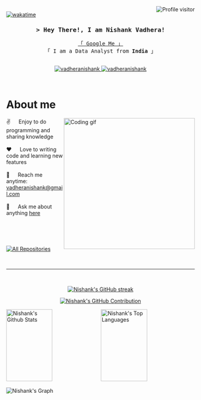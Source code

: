 <!--
<h2 align="center">
  Welcome to Nishank's World!
  <img src="https://media.giphy.com/media/hvRJCLFzcasrR4ia7z/giphy.gif" width="28">
</h2>
-->

<!--
<p align="center">
  <a href="https://github.com/vadheranishank"><img src="https://readme-typing-svg.herokuapp.com/?lines=Self%20Taught%20Programmer;Front%20End%20Developer;1.5%2B%20years%20of%20coding%20experience;Always%20learning%20new%20things&center=true&width=380&height=45"></a>
</p>

 -->

<a href="https://komarev.com/ghpvc/?username=vadheranishank">
  <img align="right" src="https://komarev.com/ghpvc/?username=vadheranishank&label=Visitors&color=0e75b6&style=flat" alt="Profile visitor" />
</a>


[![wakatime](https://wakatime.com/badge/user/eebb3dd8-d9b2-40de-9b88-6fd6cac99dbc.svg)](https://wakatime.com/@eebb3dd8-d9b2-40de-9b88-6fd6cac99dbc)

<!-- Intro  -->
<h3 align="center">
        <samp>&gt; Hey There!, I am Nishank Vadhera!
        </samp>
</h3>


<p align="center"> 
  <samp>
    <a href="https://www.google.com/search?q=Nishank+Vadhera">「 Google Me 」</a>
    <br>
    「 I am a Data Analyst from <b>India</b> 」
    <br>
    <br>
  </samp>
</p>

<p align="center">
 <a href="https://linkedin.com/in/nishankvadhera" target="_blank">
  <img src="https://img.shields.io/badge/LinkedIn-0077B5?style=for-the-badge&logo=linkedin&logoColor=white" alt="vadheranishank"/>
 </a>
 <a href="https://instagram.com/nishankvadhera" target="_blank">
  <img src="https://img.shields.io/badge/Instagram-fe4164?style=for-the-badge&logo=instagram&logoColor=white" alt="vadheranishank" />
 </a>
</p>
<br />

<!-- About Section -->
 # About me
 
<p>
 <img align="right" width="350" src="/assets/programmer.gif" alt="Coding gif" />
  
 ✌️ &emsp; Enjoy to do programming and sharing knowledge <br/><br/>
 ❤️ &emsp; Love to writing code and learning new features<br/><br/>
 📧 &emsp; Reach me anytime: vadheranishank@gmail.com<br/><br/>
 💬 &emsp; Ask me about anything [here](https://github.com/vadheranishank/vadheranishank/issues)

</p>

<br/>
<br/>
<br/>

<p align="left">
  <a href="https://github.com/vadheranishank?tab=repositories" target="_blank"><img alt="All Repositories" title="All Repositories" src="https://img.shields.io/badge/-All%20Repos-2962FF?style=for-the-badge&logo=koding&logoColor=white"/></a>
</p>

<br/>
<hr/>
<br/>

<p align="center">
  <a href="https://github.com/vadheranishank">
    <img src="https://github-readme-streak-stats.herokuapp.com/?user=vadheranishank&theme=radical&border=7F3FBF&background=0D1117" alt="Nishank's GitHub streak"/>
  </a>
</p>

<p align="center">
  <a href="https://github.com/vadheranishank">
    <img src="https://github-profile-summary-cards.vercel.app/api/cards/profile-details?username=vadheranishank&theme=radical" alt="Nishank's GitHub Contribution"/>
  </a>
</p>

<a> 
    <a href="https://github.com/vadheranishank"><img alt="Nishank's Github Stats" src="https://denvercoder1-github-readme-stats.vercel.app/api?username=vadheranishank&show_icons=true&count_private=true&theme=react&border_color=7F3FBF&bg_color=0D1117&title_color=F85D7F&icon_color=F8D866" height="192px" width="49.5%"/></a>
  <a href="https://github.com/vadheranishank"><img alt="Nishank's Top Languages" src="https://denvercoder1-github-readme-stats.vercel.app/api/top-langs/?username=vadheranishank&langs_count=8&layout=compact&theme=react&border_color=7F3FBF&bg_color=0D1117&title_color=F85D7F&icon_color=F8D866" height="192px" width="49.5%"/></a>
  <br/>
</a>


![Nishank's Graph](https://github-readme-activity-graph.vercel.app/graph?username=vadheranishank&custom_title=Al%20Siam's%20GitHub%20Activity%20Graph&bg_color=0D1117&color=7F3FBF&line=7F3FBF&point=7F3FBF&area_color=FFFFFF&title_color=FFFFFF&area=true)
